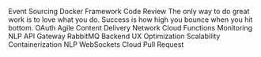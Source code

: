 Event Sourcing Docker Framework Code Review The only way to do great work is to love what you do. Success is how high you bounce when you hit bottom. OAuth Agile
Content Delivery Network Cloud Functions Monitoring NLP API Gateway RabbitMQ Backend
UX Optimization Scalability Containerization NLP WebSockets Cloud Pull Request

